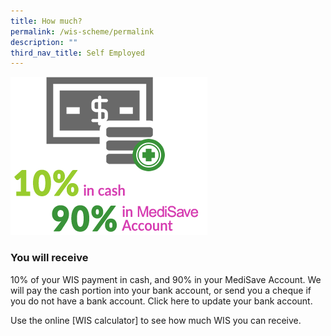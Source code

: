 ```yaml
---
title: How much?
permalink: /wis-scheme/permalink
description: ""
third_nav_title: Self Employed
---
```

![](/images/WIS10.png)

### You will receive
10% of your WIS payment in cash, and 90% in your MediSave Account. We will pay the cash portion into your bank account, or send you a cheque if you do not have a bank account. Click here to update your bank account.

Use the online [WIS calculator] to see how much WIS you can receive.